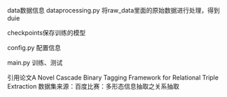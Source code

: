 data数据信息
dataprocessing.py 将raw_data里面的原始数据进行处理，得到duie

checkpoints保存训练的模型

config.py  配置信息

main.py  训练、测试

引用论文A Novel Cascade Binary Tagging Framework for Relational Triple Extraction
数据集来源：百度比赛：多形态信息抽取之关系抽取